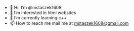 - 👋 Hi, I’m @mstaszek1608
- 👀 I’m interested in html websites
- 🌱 I’m currently learning c++
- 📫 How to reach me mail me at mstaszek1608@gmail.com

